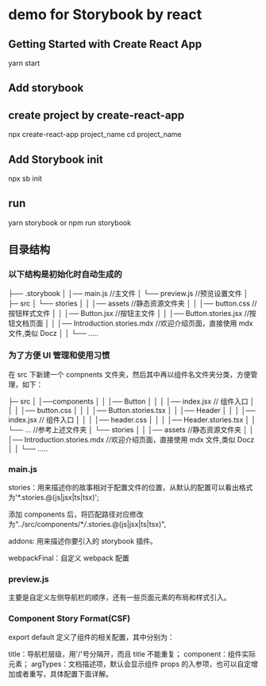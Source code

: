 # demo for Storybook by react

## Getting Started with Create React App

yarn start

## Add storybook

## create project by create-react-app

npx create-react-app project_name
cd project_name

## Add Storybook init

npx sb init

## run

yarn storybook or npm run storybook

## 目录结构

### 以下结构是初始化时自动生成的

├── .storybook
│ │── main.js //主文件
│ └── preview.js //预览设置文件
│
├─ src
│ └── stories
│ │ │── assets //静态资源文件夹
│ │ │── button.css //按钮样式文件
│ │ │── Button.jsx //按钮主文件
│ │ │── Button.stories.jsx //按钮文档页面
│ │ │── Introduction.stories.mdx //欢迎介绍页面，直接使用 mdx 文件,类似 Docz
│ │ └── .....

### 为了方便 UI 管理和使用习惯

在 src 下新建一个 compnents 文件夹，然后其中再以组件名文件夹分类，方便管理，如下：

├─ src
│ │──components
│ │ │── Button
│ │ │ │── index.jsx // 组件入口
│ │ │ │── button.css
│ │ │ │── Button.stories.tsx
│ │ │── Header
│ │ │ │── index.jsx // 组件入口
│ │ │ │── header.css
│ │ │ │── Header.stories.tsx
│ │ └── ... //参考上述文件夹
│ └── stories
│ │ │── assets //静态资源文件夹
│ │ │── Introduction.stories.mdx //欢迎介绍页面，直接使用 mdx 文件,类似 Docz
│ │ └── .....

### main.js

stories：用来描述你的故事相对于配置文件的位置，从默认的配置可以看出格式为'\*.stories.@(js|jsx|ts|tsx)';

添加 components 后，将匹配路径对应修改为"../src/components/\*_/_.stories.@(js|jsx|ts|tsx)",

addons: 用来描述你要引入的 storybook 插件。

webpackFinal：自定义 webpack 配置

### preview.js

主要是自定义左侧导航栏的顺序，还有一些页面元素的布局和样式引入。

### Component Story Format(CSF)

export default 定义了组件的相关配置，其中分别为：

title：导航栏层级，用'/'号分隔开，而且 title 不能重复；
component：组件实际元素；
argTypes：文档描述项，默认会显示组件 props 的入参项，也可以自定增加或者重写，具体配置下面详解。
